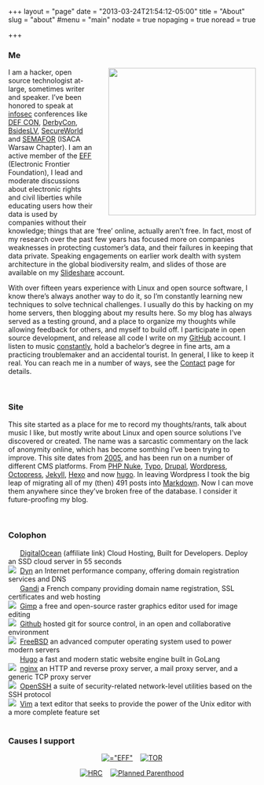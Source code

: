 +++
layout = "page"
date = "2013-03-24T21:54:12-05:00"
title = "About"
slug = "about"
#menu = "main"
nodate = true
nopaging = true
noread = true

+++
<h3>Me</h3> 
<p><img style="margin: 0em 0em 1em 2em" align="right" padding="20" width="300" src="/about/me.jpg" width="300" height="300" />I am a hacker, open source technologist at-large, sometimes writer and speaker. I&rsquo;ve been honored to speak at <a href="http://en.wikipedia.org/wiki/Information_security">infosec</a> conferences like <a href="http://www.defcon.org">DEF CON</a>, <a href="http://www.derbycon.com/">DerbyCon</a>, <a href="http://www.bsideslv.org/">BsidesLV</a>, <a title="SecureWorld" href="http://secureworldpost.secureworldexpo.com/">SecureWorld</a> and <a href="http://konferencje.computerworld.pl/konferencje/semafor2012/zagadnienia.html">SEMAFOR</a> (ISACA Warsaw Chapter). I am an active member of the <a href="http://eff.org">EFF</a> (Electronic Frontier Foundation), I lead and moderate discussions about electronic rights and civil liberties while educating users how their data is used by companies without their knowledge; things that are &lsquo;free&rsquo; online, actually aren&rsquo;t free. In fact, most of my research over the past few years has focused more on companies weaknesses in protecting customer&rsquo;s data, and their failures in keeping that data private. Speaking engagements on earlier work dealth with system architecture in the global biodiversity realm, and slides of those are available on my <a href="http://www.slideshare.net/">Slideshare</a> account.</p>

<p>With over fifteen years experience with Linux and open source software, I know there&rsquo;s always another way to do it, so I&rsquo;m constantly learning new techniques to solve technical challenges. I usually do this by hacking on my home servers, then blogging about my results here. So my blog has always served as a testing ground, and a place to organize my thoughts while allowing feedback for others, and myself to build off. I participate in open source development, and release all code I write on my <a href="http://github.org">GitHub</a> account. I listen to music <a href="http://www.last.fm/user/fak3r">constantly</a>, hold a bachelor&rsquo;s degree in fine arts, am a practicing troublemaker and an accidental tourist. In general, I like to keep it real. You can reach me in a number of ways, see the <a href="https://fak3r.com/contact/">Contact</a> page for details.</p>
<br />
<h3>Site</h3>
<p>This site started as a place for me to record my thoughts/rants, talk about music I like, but mostly write about Linux and open source solutions I&rsquo;ve discovered or created. The name was a sarcastic commentary on the lack of anonymity online, which has become somthing I&rsquo;ve been trying to improve. This site dates from <a href="http://web.archive.org/web/20051103020402/http://fak3r.com/">2005</a>, and has been run on a number of different CMS platforms. From <a href="http://www.phpnuke.org/">PHP Nuke</a>, <a href="http://typosphere.org/">Typo</a>, <a href="http://drupal.org">Drupal</a>, <a href="http://wordpress.org">Wordpress</a>, <a href="http://octopress.org">Octopress</a>, <a href="http://jekyllrb.com/">Jekyll</a>, <a href="http://hexo.io">Hexo</a> and now <a href="http://http://gohugo.io/">hugo</a>. In leaving Wordpress I took the big leap of migrating all of my (then) 491 posts into <a href="http://daringfireball.net/projects/markdown/">Markdown</a>. Now I can move them anywhere since they&rsquo;ve broken free of the database. I consider it future-proofing my blog.</p>
<br />
<h3>Colophon</h3>
<img src="/colophon/digitalocean.png" height="16" weight="16" border="0">&nbsp;&nbsp;<a href="https://www.digitalocean.com/?refcode=595640573ea1">DigitalOcean</a> (affiliate link) Cloud Hosting, Built for Developers. Deploy an SSD cloud server in 55 seconds<br />
<img src="/colophon/dyndns.png" border="0">&nbsp;&nbsp;<a href="https://dyn.com">Dyn</a> an Internet performance company, offering domain registration services and DNS<br />
<img src="/colophon/gandi.png" border="0" height="16" weight="16">&nbsp;&nbsp;<a href="https://www.gandi.net">Gandi</a> a French company providing domain name registration, SSL certificates and web hosting<br />
<img src="/colophon/gimp.png" border="0">&nbsp;&nbsp;<a href="http://www.gimp.org">Gimp</a> a free and open-source raster graphics editor used for image editing<br />
<img src="/colophon/github.png" border="0">&nbsp;&nbsp;<a href="http://github.com">Github</a> hosted git for source control, in an open and collaborative environment<br />
<img src="/colophon/freebsd.png" border="0">&nbsp;&nbsp;<a href="https://freebsd.org">FreeBSD</a> an advanced computer operating system used to power modern servers<br />
<img src="/colophon/hugo.png" height="16" weight="16" border="0">&nbsp;&nbsp;<a href="http://gohugo.io/">Hugo</a> a fast and modern static website engine built in GoLang<br />
<img src="/colophon/nginx.png" border="0">&nbsp;&nbsp;<a href="http://nginx.org">nginx</a> an HTTP and reverse proxy server, a mail proxy server, and a generic TCP proxy server<br />
<img src="/colophon/openssh.png" border="0">&nbsp;&nbsp;<a href="http://openssh.org">OpenSSH</a> a suite of security-related network-level utilities based on the SSH protocol<br />
<img src="/colophon/vim.png" border="0">&nbsp;&nbsp;<a href="http://www.vim.org">Vim</a> a text editor that seeks to provide the power of the Unix editor with a more complete feature set<br />
<br />
<h3>Causes I support</h3> 
<p align="center"><a href="https://www.eff.org" border="0" alt="EFF" title="EFF"><img src="/about/EFF-badge-2b.png" alt=="EFF" title="EFF" border="0"></a>&nbsp;&nbsp;&nbsp;&nbsp;<a href="https://www.torproject.org/" alt="TOR" title="TOR"><img src="/about/tor_logo.png" border="0" alt="TOR" title="TOR"></a>
<p align="center"><a href="https://www.hrc.org/" alt="HRC" title="HRC"><img src="/about/hrc.jpg" border="0" alt="HRC" title="HRC"></a>&nbsp;&nbsp;&nbsp;&nbsp;<a href="https://www.plannedparenthood.org/" alt="Planned Parenthood" title="Planned Parenthood"><img src="/about/planned_parenthood.jpg" border="0" alt="Planned Parenthood" title="Planned Parenthood"></a>
</p>

